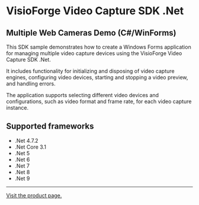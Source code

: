 ﻿# VisioForge Video Capture SDK .Net

## Multiple Web Cameras Demo (C#/WinForms)

This SDK sample demonstrates how to create a Windows Forms application for managing multiple video capture devices using the VisioForge Video Capture SDK .Net.

It includes functionality for initializing and disposing of video capture engines, configuring video devices, starting and stopping a video preview, and handling errors.

The application supports selecting different video devices and configurations, such as video format and frame rate, for each video capture instance.

## Supported frameworks

* .Net 4.7.2
* .Net Core 3.1
* .Net 5
* .Net 6
* .Net 7
* .Net 8
* .Net 9

---

[Visit the product page.](https://www.visioforge.com/video-capture-sdk-net)
